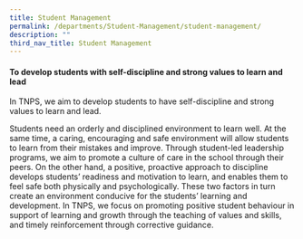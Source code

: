 ```yaml
---
title: Student Management
permalink: /departments/Student-Management/student-management/
description: ""
third_nav_title: Student Management
---
```

#### **To develop students with self-discipline and strong values to learn and lead**


In TNPS, we aim to develop students to have self-discipline and strong values to learn and lead.

  

Students need an orderly and disciplined environment to learn well. At the same time, a caring, encouraging and safe environment will allow students to learn from their mistakes and improve. Through student-led leadership programs, we aim to promote a culture of care in the school through their peers. On the other hand, a positive, proactive approach to discipline develops students’ readiness and motivation to learn, and enables them to feel safe both physically and psychologically. These two factors in turn create an environment conducive for the students’ learning and development. In TNPS, we focus on promoting positive student behaviour in support of learning and growth through the teaching of values and skills, and timely reinforcement through corrective guidance.